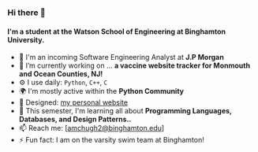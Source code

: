 <!--
**amchugh2/amchugh2** is a ✨ _special_ ✨ repository because its `README.md` (this file) appears on your GitHub profile.

Here are some ideas to get you started:

- 🔭 I’m currently working on ...
- 🌱 I’m currently learning ...
- 👯 I’m looking to collaborate on ...
- 🤔 I’m looking for help with ...
- 💬 Ask me about ...
- 📫 How to reach me: ...
- 😄 Pronouns: ...
- ⚡ Fun fact: ...
-->

### Hi there 👋

#### I'm a student at the Watson School of Engineering at Binghamton University.

- 🏢 I'm an incoming Software Engineering Analyst at **J.P Morgan**
- 🔭 I’m currently working on ... **a vaccine website tracker for Monmouth and Ocean Counties, NJ!**
- ⚙️ I use daily: `Python`, `C++`, `C`
- 🌍 I'm mostly active within the **Python Community**
- 💅 Designed: [my personal website](https://amchugh2.github.io/)
- 🌱 This semester, I'm learning all about **Programming Languages, Databases, and Design Patterns..**
- 📫 Reach me: [amchugh2@binghamton.edu]
- ⚡️ Fun fact: I am on the varsity swim team at Binghamton!

